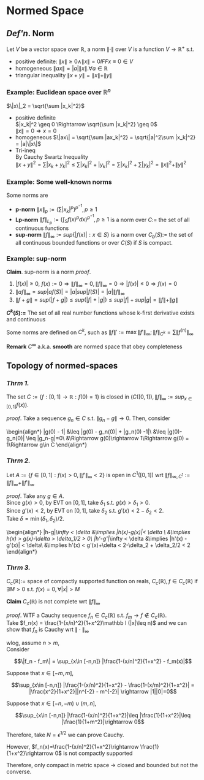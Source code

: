 # Normed Space

## _Def'n_. Norm
Let $V$ be a vector space over $\mathbb{R}$, a norm $\|\cdot\|$ over $V$ is a function $V\rightarrow \mathbb{R}^+$ s.t. 

 - positive definite: $\|x\|\geq 0 \land \|x\| = 0 IFF x\equiv 0 \in V$  
 - homogeneous $\|ax\| = |a|\|x\|. \forall a\in \mathbb{R}$
 - triangular inequality $\|x+y\| = \|x\| + \|y\|$
 
### Example: Euclidean space over $\mathbb{R}^n$
$\|x\|_2 = \sqrt{\sum |x_k|^2}$ 
 - positive definite  
 $|x_k|^2 \geq 0 \Rightarrow \sqrt{\sum |x_k|^2} \geq 0$  
 $\|x\| = 0\Rightarrow x = 0$
 - homogeneous $\|ax\| = \sqrt{\sum |ax_k|^2} = \sqrt{|a|^2\sum |x_k|^2} = |a|\|x\|$
 - Tri-ineq  
 By Cauchy Swartz Inequality  
 $\|x+y\|^2 = \sum |x_k + y_k|^2 \leq \sum |x_k|^2 + |y_k|^2 = \sum |x_k|^2 + \sum|y_k|^2 = \|x\|^2 + \|y\|^2$

### Example: Some well-known norms
Some norms are  

- __p-norm__ $\|x\|_p:=(\sum |x_k|^p)^{p^{-1}}, p\geq 1$
- __Lp-norm__ $\|f\|_{L_p} := (\int_S f(x)^p dx)^{p^{-1}}, p\geq 1$ is a norm over $C:=$ the set of all continuous functions
- __sup-norm__ $\|f\|_\infty:= sup\{|f(x)|:x\in S\}$ is a norm over $C_b(S):=$ the set of all continuous bounded functions or over $C(S)$ if $S$ is compact. 

### Example: sup-norm  
__Claim__. sup-norm is a norm
_proof_.   

1. $|f(x)| \geq 0$, $f(x):= 0 \Rightarrow \|f\|_\infty = 0, \|f\|_\infty=0\Rightarrow |f(x)|\leq 0\Rightarrow f(x)=0$
2. $\|af\|_\infty = sup|af(S)| = |a|sup|f(S)|= |a|\|f\|_\infty$  
3. $\|f+g\|=sup(|f+g|) \leq sup(|f| + |g|) \leq sup|f| + sup|g| = \|f\| + \|g\|$

__$C^k(S):=$__ The set of all real number functions whose k-first derivative exists and continuous

Some norms are defined on $C^k$, such as $\|f\|':= \max\|f'\|_\infty; \|f\|_{C^k} = \sum \|f^{(n)}\|_\infty$

__Remark__ $C^\infty$ a.k.a. __smooth__ are normed space that obey completeness

## Topology of normed-spaces
### _Thrm 1._
The set $C:=\{f:[0,1]\rightarrow \mathbb{R}: f(0)=1\}$ is closed in $(C([0,1]), \|f\|_\infty:= sup_{x\in [0,1]}f(x))$.  

_proof_. Take a sequence $g_n \in C$ s.t. $\|g_n - g\| \rightarrow 0$. Then, consider 

\begin{align*}
|g(0) - 1| &\leq |g(0) - g_n(0)| + |g_n(0) -1|\\
&\leq |g(0)-g_n(0)| \leq \|g_n-g\|=0\\
&\Rightarrow g(0)\rightarrow 1\Rightarrow g(0) = 1\Rightarrow g\in C
\end{align*}

### _Thrm 2._
Let $A:=\{f\in [0,1]: f(x) > 0, \|f'\|_\infty < 2\}$ is open in $C^1([0,1])$ wrt $\|f\|_{\infty, C^1}:=\|f\|_\infty + \|f'\|_\infty$  

_proof_. Take any $g\in A$.  
Since $g(x) > 0$, by EVT on $[0,1]$, take $\delta_1$ s.t. $g(x)> \delta_1 > 0$.  
Since $g'(x) < 2$, by EVT on $[0,1]$, take $\delta_2$ s.t. $g'(x)< 2-\delta_2 < 2$.  
Take $\delta = \min(\delta_1, \delta_2)/ 2$.  

\begin{align*}
    \|h-g\|_\infty < \delta &\implies |h(x)-g(x)|< \delta \\
    &\implies h(x) > g(x)-\delta > \delta_1/2 > 0\\
    \|h'-g'\|_\infty < \delta &\implies |h'(x) - g'(x)| < \delta\\ 
    &\implies h'(x) < g'(x)+\delta < 2-\delta_2 + \delta_2/2 < 2
\end{align*}


### _Thrm 3._
$C_c(\mathbb{R}):=$ space of compactly supported function on reals, $C_c(\mathbb R), f\in C_c(\mathbb R)$ if $\exists M > 0$ s.t. $f(x)=0, \forall |x| > M$

__Claim__ $C_c(\mathbb R)$ is not complete wrt $\|f\|_\infty$

_proof_. WTF a Cauchy sequence $f_n \in C_c(\mathbb R)$ s.t. $f_m \rightarrow f\not\in C_c(\mathbb R)$.  
Take $f_n(x) = \frac{1-(x/n)^2}{1+x^2}\mathbb I (|x|\leq n)$ and we can show that $f_n$ is Cauchy wrt $\|\cdot\|_\infty$  

wlog, assume $n > m$,  
Consider 

$$\|f_n - f_m\| = \sup_{x\in [-n,n]} |\frac{1-(x/n)^2}{1+x^2} - f_m(x)|$$

Suppose that $x\in [-m,m]$,

$$\sup_{x\in [-n,n]} |\frac{1-(x/n)^2}{1+x^2} - \frac{1-(x/m)^2}{1+x^2}| = |\frac{x^2}{1+x^2}||n^{-2} - m^{-2}| \rightarrow |1||0|=0$$

Suppose that $x\in [-n, -m)\cup (m, n]$,

$$\sup_{x\in [-n,n]} |\frac{1-(x/n)^2}{1+x^2}|\leq |\frac{1}{1+x^2}|\leq |\frac{1}{1+m^2}|\rightarrow 0$$

Therefore, take $N = \epsilon^{1/2}$ we can prove Cauchy. 

However, $f_n(x)=\frac{1-(x/n)^2}{1+x^2}\rightarrow \frac{1}{1+x^2}\rightarrow 0$ is not compactly supported

Therefore, only compact in metric space $\rightarrow$ closed and bounded but not the converse. 
